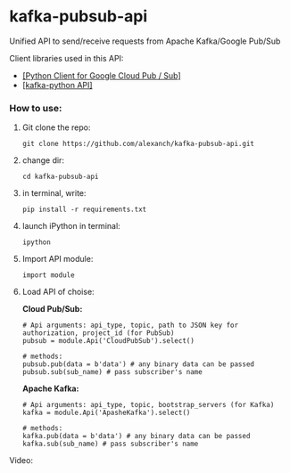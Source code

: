 # kafka-pubsub-api

Unified API to send/receive requests from Apache Kafka/Google Pub/Sub 

Client libraries used in this API: 
- [[Python Client for Google Cloud Pub / Sub]](https://googleapis.dev/python/pubsub/latest/index.html)
- [[kafka-python API]](https://kafka-python.readthedocs.io/en/master/apidoc/modules.html)



### How to use:

1. Git clone the repo:
    ```
    git clone https://github.com/alexanch/kafka-pubsub-api.git
    ```
2. change dir: 
    ```
    cd kafka-pubsub-api
    ```
1. in terminal, write:
    ```
    pip install -r requirements.txt
    ```
2. launch iPython in terminal:
    ```
    ipython
    ```
3. Import API module:
    ```
    import module
    ```
4. Load API of choise: 

   <b>Cloud Pub/Sub:</b>
   ```
   # Api arguments: api_type, topic, path to JSON key for authorization, project_id (for PubSub)
   pubsub = module.Api('CloudPubSub').select()   
   
   # methods:
   pubsub.pub(data = b'data') # any binary data can be passed
   pubsub.sub(sub_name) # pass subscriber's name
   
    ```
   <b>Apache Kafka:</b>
    ```
   # Api arguments: api_type, topic, bootstrap_servers (for Kafka)
   kafka = module.Api('ApasheKafka').select()   
   
   # methods:
   kafka.pub(data = b'data') # any binary data can be passed
   kafka.sub(sub_name) # pass subscriber's name
   ```
  
  Video: 
  
